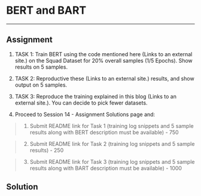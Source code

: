 # BERT and BART
---

## Assignment

1) TASK 1: Train BERT using the code mentioned here (Links to an external site.) on the Squad Dataset for 20% overall samples (1/5 Epochs). Show results on 5 samples. 

2) TASK 2: Reproductive these (Links to an external site.) results, and show output on 5 samples.

3) TASK 3: Reproduce the training explained in this blog (Links to an external site.). You can decide to pick fewer datasets. 

4) Proceed to Session 14 - Assignment Solutions page and:

> 1) Submit README link for Task 1 (training log snippets and 5 sample results along with BERT description must be available) - 750

> 2) Submit README link for Task 2 (training log snippets and 5 sample results) - 250

> 3) Submit README link for Task 3 (training log snippets and 5 sample results along with BART description must be available) - 1000

## Solution

